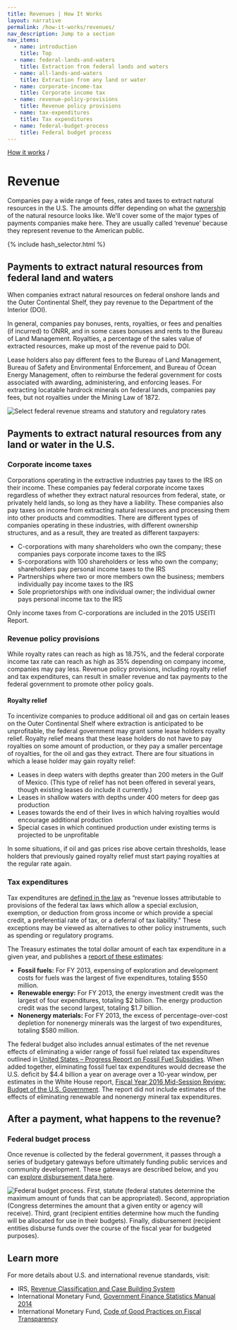 ```yaml
---
title: Revenues | How It Works
layout: narrative
permalink: /how-it-works/revenues/
nav_description: Jump to a section
nav_items:
  - name: introduction
    title: Top
  - name: federal-lands-and-waters
    title: Extraction from federal lands and waters
  - name: all-lands-and-waters
    title: Extraction from any land or water
  - name: corporate-income-tax
    title: Corporate income tax
  - name: revenue-policy-provisions
    title: Revenue policy provisions
  - name: tax-expenditures
    title: Tax expenditures
  - name: federal-budget-process
    title: Federal budget process
---
```


<div>
  <a class="revenues_subpage-breadcrumb" href="{{ site.baseurl }}/how-it-works/">How it works</a>
  /
</div>
<h1 id="introduction" data-nav-header="introduction">Revenue</h1>

<p class="case_studies_intro-para">Companies pay a wide range of fees, rates and taxes to extract natural resources in the U.S. The amounts differ depending on what the <a href="{{ site.baseurl }}/how-it-works/ownership/">ownership</a> of the natural resource looks like. We'll cover some of the major types of payments companies make here. They are usually called &#8216;revenue&#8217; because they represent revenue to the American public.</p>

<nav class="hash_selector">
  {% include hash_selector.html %}
</nav>

<h2 id="federal-lands-and-waters" data-nav-header="federal-lands-and-waters">Payments to extract natural resources from federal land and waters</h2>

<p>When companies extract natural resources on federal onshore lands and the Outer Continental Shelf, they pay revenue to the Department of the Interior (DOI).</p>
<p>In general, companies pay bonuses, rents, royalties, or fees and penalties (if incurred) to ONRR, and in some cases bonuses and rents to the Bureau of Land Management. Royalties, a percentage of the sales value of extracted resources, make up most of the revenue paid to DOI.</p>

<p>Lease holders also pay different fees to the Bureau of Land Management, Bureau of Safety and Environmental Enforcement, and Bureau of Ocean Energy Management, often to reimburse the federal government for costs associated with awarding, administering, and enforcing leases. For extracting locatable hardrock minerals on federal lands, companies pay fees, but not royalties under the Mining Law of 1872.</p>

<img src="{{site.baseurl}}/img/revenue-streams-chart.png" alt="Select federal revenue streams and statutory and regulatory rates" class="article_img-100">

<h2 id="all-lands-and-waters" data-nav-header="all-lands-and-waters">Payments to extract natural resources from any land or water in the U.S.</h2>

<h3 id="corporate-income-tax" data-nav-header="corporate-income-tax">Corporate income taxes</h3>

<p>Corporations operating in the extractive industries pay taxes to the IRS on their income. These companies pay federal corporate income taxes regardless of whether they extract natural resources from federal, state, or privately held lands, so long as they have a liability. These companies also pay taxes on income from extracting natural resources and processing them into other products and commodities. There are different types of companies operating in these industries, with different ownership structures, and as a result, they are treated as different taxpayers:</p>

<ul class="list-bullet">
  <li>C-corporations with many shareholders who own the company; these companies pays corporate income taxes to the IRS</li>
  <li>S-corporations with 100 shareholders or less who own the company; shareholders pay personal income taxes to the IRS</li>
  <li>Partnerships where two or more members own the business; members individually pay income taxes to the IRS</li>
  <li>Sole proprietorships with one individual owner; the individual owner pays personal income tax to the IRS</li>
</ul>

<p>Only income taxes from C-corporations are included in the 2015 USEITI Report.</p>

<h3 id="revenue-policy-provisions" data-nav-header="revenue-policy-provisions">Revenue policy provisions</h3>

<p>While royalty rates can reach as high as 18.75%, and the federal corporate income tax rate can reach as high as 35% depending on company income, companies may pay less. Revenue policy provisions, including royalty relief and tax expenditures, can result in smaller revenue and tax payments to the federal government to promote other policy goals.</p>

<h4>Royalty relief</h4>

<p>To incentivize companies to produce additional oil and gas on certain leases on the Outer Continental Shelf where extraction is anticipated to be unprofitable, the federal government may grant some lease holders royalty relief. Royalty relief means that these lease holders do not have to pay royalties on some amount of production, or they pay a smaller percentage of royalties, for the oil and gas they extract. There are four situations in which a lease holder may gain royalty relief:</p>

<ul class="list-bullet">
  <li>Leases in deep waters with depths greater than 200 meters in the Gulf of Mexico. (This type of relief has not been offered in several years, though existing leases do include it currently.)</li>
  <li>Leases in shallow waters with depths under 400 meters for deep gas production</li>
  <li>Leases towards the end of their lives in which halving royalties would encourage additional production</li>
  <li>Special cases in which continued production under existing terms is projected to be unprofitable</li>
</ul>

<p>In some situations, if oil and gas prices rise above certain thresholds, lease holders that previously gained royalty relief must start paying royalties at the regular rate again.</p>

<h3 id="tax-expenditures" data-nav-header="tax-expenditures">Tax expenditures</h3>

<p>Tax expenditures are <a href="https://www.treasury.gov/resource-center/tax-policy/Documents/Tax-Expenditures-FY2017-Revised.pdf">defined in the law</a> as “revenue losses attributable to provisions of the federal tax laws which allow a special exclusion, exemption, or deduction from gross income or which provide a special credit, a preferential rate of tax, or a deferral of tax liability.” These exceptions may be viewed as alternatives to other policy instruments, such as spending or regulatory programs.</p>

<p>The Treasury estimates the total dollar amount of each tax expenditure in a given year, and publishes a <a href="https://www.treasury.gov/resource-center/tax-policy/Documents/Tax-Expenditures-FY2015.pdf">report of these estimates</a>:</p>

<ul class="list-bullet">
  <li><strong>Fossil fuels:</strong> For FY 2013, expensing of exploration and development costs for fuels was the largest of five expenditures, totaling $550 million.</li>
  <li><strong>Renewable energy:</strong> For FY 2013, the energy investment credit was the largest of four expenditures, totaling $2 billion. The energy production credit was the second largest, totaling $1.7 billion.</li>
  <li><strong>Nonenergy materials:</strong> For FY 2013, the excess of percentage-over-cost depletion for nonenergy minerals was the largest of two expenditures, totaling $580 million.</li>
</ul>

<p>The federal budget also includes annual estimates of the net revenue effects of eliminating a wider range of fossil fuel related tax expenditures outlined in <a href="https://www.treasury.gov/open/Documents/USA%20FFSR%20progress%20report%20to%20G20%202014%20Final.pdf">United States – Progress Report on Fossil Fuel Subsidies</a>. When added together, eliminating fossil fuel tax expenditures would decrease the U.S. deficit by $4.4 billion a year on average over a 10-year window, per estimates in the White House report, <a href="https://www.whitehouse.gov/sites/default/files/omb/budget/fy2016/assets/16msr.pdf">Fiscal Year 2016 Mid-Session Review: Budget of the U.S. Government</a>. The report did not include estimates of the effects of eliminating renewable and nonenergy mineral tax expenditures.</p>

<h2>After a payment, what happens to the revenue?</h2>

<h3 id="federal-budget-process" data-nav-header="federal-budget-process">Federal budget process</h3>

<p>Once revenue is collected by the federal government, it passes through a series of budgetary gateways before ultimately funding public services and community development. These gateways are described below, and you can <a href="{{ site.baseurl }}/explore/disbursements/">explore disbursement data here</a>.</p>

<img src="{{site.baseurl}}/img/federal-budget-process.png" alt="Federal budget process. First, statute (federal statutes determine the maximum amount of funds that can be appropriated). Second, appropriation (Congress determines the amount that a given entity or agency will receive). Third, grant (recipient entities determine how much the funding will be allocated for use in their budgets). Finally, disbursement (recipient entities disburse funds over the course of the fiscal year for budgeted purposes)." class="article_img-80 u-margin-top">

<h2>Learn more</h2>

<p>For more details about U.S. and international revenue standards, visit:</p>
  
<ul class="list-bullet">
  <li>IRS, <a href="http://www.irs.gov/irm/part4/irm_04-001-005.html">Revenue Classification and Case Building System</a></li>
  <li>International Monetary Fund, <a href="http://www.imf.org/external/np/sta/gfsm/">Government Finance Statistics Manual 2014</a></li>
  <li>International Monetary Fund, <a href="https://www.imf.org/external/np/fad/trans/code.htm">Code of Good Practices on Fiscal Transparency</a></li>
</ul>
